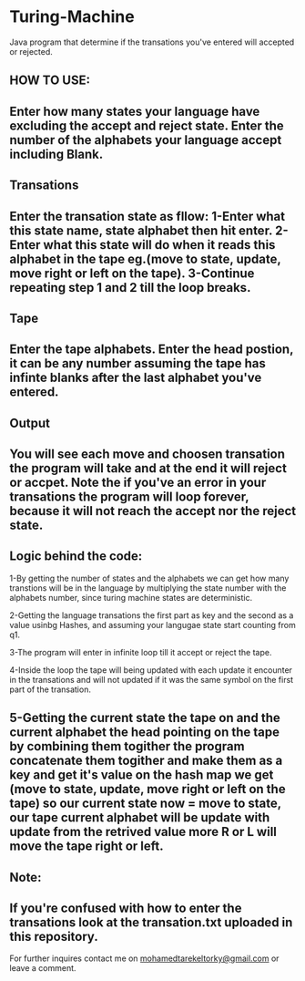 # Turing-Machine
Java program that determine if the transations you've entered will accepted or rejected.

HOW TO USE:
-----------
Enter how many states your language have excluding the accept and reject state.
Enter the number of the alphabets your language accept including Blank.
-----------
Transations
-----------
Enter the transation state as fllow:
1-Enter what this state name, state alphabet then hit enter.
2-Enter what this state will do when it reads this alphabet in the tape eg.(move to state, update, move right or left on the tape).
3-Continue repeating step 1 and 2 till the loop breaks.
----
Tape
----
Enter the tape alphabets.
Enter the head postion, it can be any number assuming the tape has infinte blanks after the last alphabet you've entered.
------
Output
------
You will see each move and choosen transation the program will take and at the end it will reject or accpet.
Note the if you've an error in your transations the program will loop forever,
because it will not reach the accept nor the reject state.
---------------------------------------------------------------------------------------------------------------------------------
Logic behind the code:
----------------------
1-By getting the number of states and the alphabets we can get how many transtions will be in the language by multiplying the
state number with the alphabets number, since turing machine states are deterministic.

2-Getting the language transations the first part as key and the second as a value usinbg Hashes, 
and assuming your langugae state start counting from q1.

3-The program will enter in infinite loop till it accept or reject the tape.

4-Inside the loop the tape will being updated with each update it encounter in the transations and will not updated if it was the
same symbol on the first part of the transation.

5-Getting the current state the tape on and the current alphabet the head pointing on the tape by combining them togither the
program concatenate them togither and make them as a key and get it's value on the hash map we get
(move to state, update, move right or left on the tape) so our current state now = move to state,
our tape current alphabet will be update with update from the retrived value more R or L will move the tape right or left.
---------------------------------------------------------------------------------------------------------------------------------
Note:
-----
If you're confused with how to enter the transations look at the transation.txt uploaded in this repository.
---------------------------------------------------------------------------------------------------------------------------------
For further inquires contact me on mohamedtarekeltorky@gmail.com or leave a comment.
